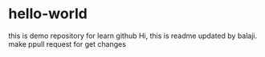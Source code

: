 # hello-world
this is demo repository for learn github
Hi, this is readme updated by balaji.
make ppull request for get changes

